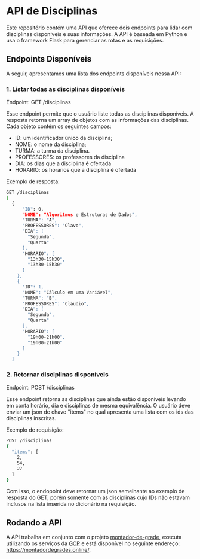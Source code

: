 # API de Disciplinas
Este repositório contém uma API que oferece dois endpoints para lidar com disciplinas disponíveis e suas informações. A API é baseada em Python e usa o framework Flask para gerenciar as rotas e as requisições.

## Endpoints Disponíveis
A seguir, apresentamos uma lista dos endpoints disponíveis nessa API:

### 1. Listar todas as disciplinas disponíveis
Endpoint: GET /disciplinas

Esse endpoint permite que o usuário liste todas as disciplinas disponíveis. A resposta retorna um array de objetos com as informações das disciplinas. 
Cada objeto contém os seguintes campos:

* ID: um identificador único da disciplina;
* NOME: o nome da disciplina;
* TURMA: a turma da disciplina.
* PROFESSORES: os professores da disciplina
* DIA: os dias que a disciplina é ofertada
* HORARIO: os horários que a disciplina é ofertada

Exemplo de resposta:

```sh
GET /disciplinas
[
  {
      "ID": 0,
      "NOME": "Algoritmos e Estruturas de Dados",
      "TURMA": "A",
      "PROFESSORES": "Olavo",
      "DIA": [
        "Segunda",
        "Quarta"
      ],
      "HORARIO": [
        "13h30-15h30",
        "13h30-15h30"
      ]
    },
    {
      "ID": 1,
      "NOME": "Cálculo em uma Variável",
      "TURMA": "B",
      "PROFESSORES": "Claudio",
      "DIA": [
        "Segunda",
        "Quarta"
      ],
      "HORARIO": [
        "19h00-21h00",
        "19h00-21h00"
      ]
    }
  ]
  ```
  
### 2. Retornar disciplinas disponíveis
Endpoint: POST /disciplinas

Esse endpoint retorna as disciplinas que ainda estão disponíveis levando em conta horário, dia e disciplinas de mesma equivalência. 
O usuário deve enviar um json de chave "items" no qual apresenta uma lista com os ids das disciplinas inscritas.

Exemplo de requisição:

```sh
POST /disciplinas
{
  "items": [
    2,
    54,
    27
  ]
}
```
Com isso, o endopoint deve retornar um json semelhante ao exemplo de resposta do GET, porém somente com as disciplinas cujo IDs não estavam inclusos na lista inserida no dicionário na requisição.

## Rodando a API
A API trabalha em conjunto com o projeto [montador-de-grade](https://github.com/vpedrota/montador-de-grades), executa utilizando os serviços da [GCP](https://www.googleadservices.com/pagead/aclk?sa=L&ai=DChcSEwiSvZzZhZb9AhWIQUgAHTcgBeUYABABGgJjZQ&ohost=www.google.com&cid=CAESbOD2udtgUB7t_UtjTlNaddbAL5IbF1WWHLsPG0Zuc3fnq0Oje6TUJGdeyp4Q3tHFRwApPeQ2Fajm5FZ__HFIwaO2vJG-V2cAgCe8liM0dgiBwS2uVZS_WzYIw-wlRiWErAIjsn4hFrQ3FY7QGA&sig=AOD64_3yvHegme8lXDnEgTHI7YAmXgA0dA&q&adurl&ved=2ahUKEwi67pTZhZb9AhUGqpUCHav3ATEQ0Qx6BAgJEAE) e está disponível no seguinte endereço: https://montadordegrades.online/.
